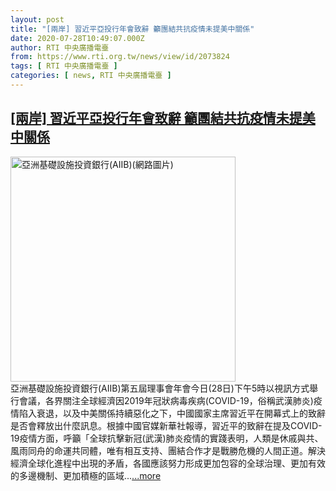 ```yaml
---
layout: post
title: "[兩岸] 習近平亞投行年會致辭 籲團結共抗疫情未提美中關係"
date: 2020-07-28T10:49:07.000Z
author: RTI 中央廣播電臺
from: https://www.rti.org.tw/news/view/id/2073824
tags: [ RTI 中央廣播電臺 ]
categories: [ news, RTI 中央廣播電臺 ]
---
```

<!--1595933347000-->
[[兩岸] 習近平亞投行年會致辭 籲團結共抗疫情未提美中關係](https://www.rti.org.tw/news/view/id/2073824)
------

<div>
<img src="https://static.rti.org.tw/assets/thumbnails/2017/09/29/146251702691374.jpg" width="360" alt="亞洲基礎設施投資銀行(AIIB)(網路圖片)" title="亞洲基礎設施投資銀行(AIIB)(網路圖片)"><br>亞洲基礎設施投資銀行(AIIB)第五屆理事會年會今日(28日)下午5時以視訊方式舉行會議，各界關注全球經濟因2019年冠狀病毒疾病(COVID-19，俗稱武漢肺炎)疫情陷入衰退，以及中美關係持續惡化之下，中國國家主席習近平在開幕式上的致辭是否會釋放出什麼訊息。根據中國官媒新華社報導，習近平的致辭在提及COVID-19疫情方面，呼籲「全球抗擊新冠(武漢)肺炎疫情的實踐表明，人類是休戚與共、風雨同舟的命運共同體，唯有相互支持、團結合作才是戰勝危機的人間正道。解決經濟全球化進程中出現的矛盾，各國應該努力形成更加包容的全球治理、更加有效的多邊機制、更加積極的區域...<a target="_blank" href="https://www.rti.org.tw/news/view/id/2073824">...more</a>
</div>

